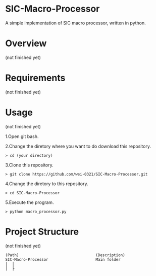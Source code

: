 # SIC-Macro-Processor
A simple implementation of SIC macro processor, written in python.


# Overview 
(not finished yet)

# Requirements 
(not finished yet)

# Usage 
(not finished yet)

1.Open git bash. 

2.Change the diretory where you want to do download this repository.
```
> cd (your directory)
```
3.Clone this repository. 
```
> git clone https://github.com/wei-0321/SIC-Macro-Processor.git
```
4.Change the diretory to this repository.
```
> cd SIC-Macro-Processor
```
5.Execute the program.
```
> python macro_processor.py
```


# Project Structure
(not finished yet)

```
(Path)                                	(Description)
SIC-Macro-Processor	                    Main folder     
│  │
│  ├ 

